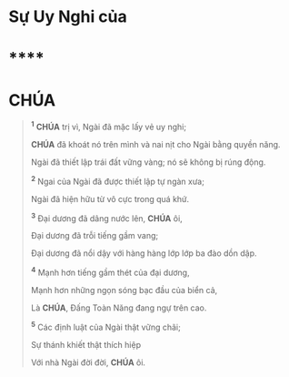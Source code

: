 # Sự Uy Nghi của

# \*\*\*\*

# CHÚA

> <sup><b>1</b></sup> **CHÚA** trị vì, Ngài đã mặc lấy vẻ uy nghi;
>
> **CHÚA** đã khoát nó trên mình và nai nịt cho Ngài bằng quyền năng.
>
> Ngài đã thiết lập trái đất vững vàng; nó sẽ không bị rúng động.
>
> <sup><b>2</b></sup> Ngai của Ngài đã được thiết lập tự ngàn xưa;
>
> Ngài đã hiện hữu từ vô cực trong quá khứ.
>
> <sup><b>3</b></sup> Đại dương đã dâng nước lên, **CHÚA** ôi,
>
> Đại dương đã trỗi tiếng gầm vang;
>
> Đại dương đã nổi dậy với hàng hàng lớp lớp ba đào dồn dập.
>
> <sup><b>4</b></sup> Mạnh hơn tiếng gầm thét của đại dương,
>
> Mạnh hơn những ngọn sóng bạc đầu của biển cả,
>
> Là **CHÚA**, Đấng Toàn Năng đang ngự trên cao.
>
> <sup><b>5</b></sup> Các định luật của Ngài thật vững chãi;
>
> Sự thánh khiết thật thích hiệp
>
> Với nhà Ngài đời đời, **CHÚA** ôi.
